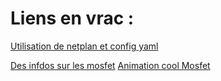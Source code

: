 # Liens en vrac :



[Utilisation de netplan et config yaml](https://netplan.readthedocs.io/en/stable/netplan-yaml/#yaml-configuration)

[Des infdos sur les mosfet](https://oscarliang.com/how-to-use-mosfet-beginner-tutorial/)
[Animation cool Mosfet](https://www.talkingelectronics.com/projects/MOSFET/images/MOSFETanim.gif)